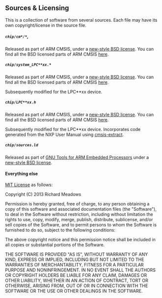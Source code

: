## Sources & Licensing ##

This is a collection of software from several sources. Each file may have its
own copyright/license in the source file.

##### `chip/cm*/*`, #####

Released as part of ARM CMSIS, under a
[new-style BSD license](http://opensource.org/licenses/BSD-3-Clause). You can
find all the BSD licensed parts of ARM CMSIS
[here](https://github.com/pfalcon/ARM-CMSIS-BSD).

##### `chip/system_LPC**xx.*` #####

Released as part of ARM CMSIS, under a
[new-style BSD license](http://opensource.org/licenses/BSD-3-Clause). You can
find all the BSD licensed parts of ARM CMSIS
[here](https://github.com/pfalcon/ARM-CMSIS-BSD).

Subsequently modified for the LPC**xx device.

##### `chip/LPC**xx.h` #####

Released as part of ARM CMSIS, under a
[new-style BSD license](http://opensource.org/licenses/BSD-3-Clause). You can
find all the BSD licensed parts of ARM CMSIS
[here](https://github.com/pfalcon/ARM-CMSIS-BSD).

Subsequently modified for the LPC**xx device. Incorporates code
generated from the NXP User Manual using
[cmsis-extract](https://github.com/richardeoin/cmsis-extract).

##### `chip/sources.ld` #####

Released as part of
[GNU Tools for ARM Embedded Processors](https://launchpad.net/gcc-arm-embedded/)
under a [new-style BSD license](http://opensource.org/licenses/BSD-3-Clause).

#### Everything else ####

[MIT License](http://opensource.org/licenses/MIT) as follows:

Copyright (C) 2013  Richard Meadows

Permission is hereby granted, free of charge, to any person obtaining
a copy of this software and associated documentation files (the
"Software"), to deal in the Software without restriction, including
without limitation the rights to use, copy, modify, merge, publish,
distribute, sublicense, and/or sell copies of the Software, and to
permit persons to whom the Software is furnished to do so, subject to
the following conditions:

The above copyright notice and this permission notice shall be
included in all copies or substantial portions of the Software.

THE SOFTWARE IS PROVIDED "AS IS", WITHOUT WARRANTY OF ANY KIND,
EXPRESS OR IMPLIED, INCLUDING BUT NOT LIMITED TO THE WARRANTIES OF
MERCHANTABILITY, FITNESS FOR A PARTICULAR PURPOSE AND
NONINFRINGEMENT. IN NO EVENT SHALL THE AUTHORS OR COPYRIGHT HOLDERS BE
LIABLE FOR ANY CLAIM, DAMAGES OR OTHER LIABILITY, WHETHER IN AN ACTION
OF CONTRACT, TORT OR OTHERWISE, ARISING FROM, OUT OF OR IN CONNECTION
WITH THE SOFTWARE OR THE USE OR OTHER DEALINGS IN THE SOFTWARE.

